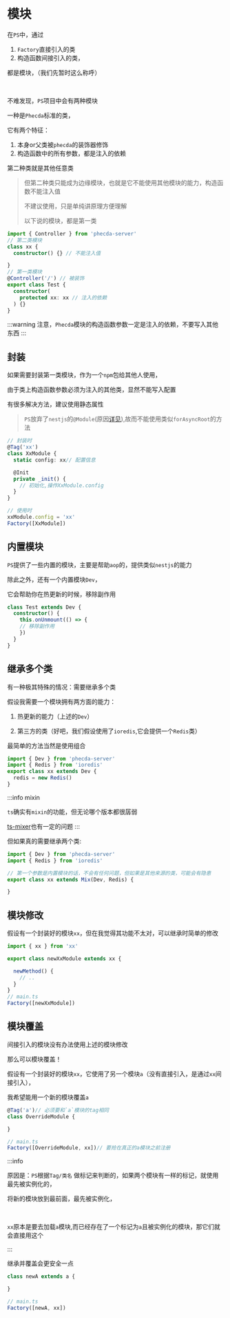 # 模块

在`PS`中，通过
1. `Factory`直接引入的类
2. 构造函数间接引入的类，

都是模块，（我们先暂时这么称呼）

<br>

不难发现，`PS`项目中会有两种模块

一种是`Phecda`标准的类，

它有两个特征：

1. 本身or父类被`phecda`的装饰器修饰
2. 构造函数中的所有参数，都是注入的依赖

第二种类就是其他任意类

> 但第二种类只能成为边缘模块，也就是它不能使用其他模块的能力，构造函数不能注入值
> 
> 不建议使用，只是单纯讲原理方便理解
>
> 以下说的模块，都是第一类

```ts
import { Controller } from 'phecda-server'
// 第二类模块
class xx {
  constructor() {} // 不能注入值

}
// 第一类模块
@Controller('/') // 被装饰
export class Test {
  constructor(
    protected xx: xx // 注入的依赖
  ) {}
}
```

:::warning 
注意，`Phecda`模块的构造函数参数一定是注入的依赖，不要写入其他东西
:::

## 封装
如果需要封装第一类模块，作为一个`npm`包给其他人使用，

由于类上构造函数参数必须为注入的其他类，显然不能写入配置

有很多解决方法，建议使用静态属性

> `PS`放弃了`nestjs`的`@Module`(原因[详见](./other/compare.md)),故而不能使用类似`forAsyncRoot`的方法
```ts
// 封装时
@Tag('xx')
class XxModule {
  static config: xx// 配置信息

  @Init
  private _init() {
    // 初始化,操作XxModule.config
  }
}

// 使用时
xxModule.config = 'xx'
Factory([XxModule])
```

## 内置模块
`PS`提供了一些内置的模块，主要是帮助`aop`的，提供类似`nestjs`的能力

除此之外，还有一个内置模块`Dev`，

它会帮助你在热更新的时候，移除副作用
```ts
class Test extends Dev {
  constructor() {
    this.onUnmount(() => {
    // 移除副作用
    })
  }
}
```



## 继承多个类

有一种极其特殊的情况：需要继承多个类

假设我需要一个模块拥有两方面的能力：

1. 热更新的能力（上述的`Dev`）

2. 第三方的类（好吧，我们假设使用了`ioredis`,它会提供一个`Redis`类）

最简单的方法当然是使用组合

```ts
import { Dev } from 'phecda-server'
import { Redis } from 'ioredis'
export class xx extends Dev {
  redis = new Redis()
}
```
:::info mixin


`ts`确实有`mixin`的功能，但无论哪个版本都很孱弱

[ts-mixer](https://github.com/tannerntannern/ts-mixer/tree/master)也有一定的问题
:::

但如果真的需要继承两个类:

```ts
import { Dev } from 'phecda-server'
import { Redis } from 'ioredis'

// 第一个参数是内置模块的话，不会有任何问题，但如果是其他来源的类，可能会有隐患
export class xx extends Mix(Dev, Redis) {

}
```


## 模块修改
假设有一个封装好的模块`xx`，但在我觉得其功能不太对，可以继承时简单的修改
```ts
import { xx } from 'xx'

export class newXxModule extends xx {

  newMethod() {
    // ..
  }
}
// main.ts
Factory([newXxModule])
```

## 模块覆盖


间接引入的模块没有办法使用上述的模块修改

那么可以模块覆盖！

假设有一个封装好的模块`xx`，它使用了另一个模块`a`（没有直接引入，是通过`xx`间接引入），

我希望能用一个新的模块覆盖`a`
```ts
@Tag('a')// 必须要和`a`模块的tag相同
class OverrideModule {

}

// main.ts
Factory([OverrideModule, xx])// 要抢在真正的a模块之前注册
```
:::info 

原因是：`PS`根据`Tag/类名` 做标记来判断的，如果两个模块有一样的标记，就使用最先被实例化的，

将新的模块放到最前面，最先被实例化，

<br>

`xx`原本是要去加载`a`模块,而已经存在了一个标记为`a`且被实例化的模块，那它们就会直接用这个

:::

继承并覆盖会更安全一点
```ts
class newA extends a {

}

// main.ts
Factory([newA, xx])
```
